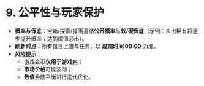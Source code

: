 # 9. 公平性与玩家保护

- **概率与保底**：宝箱/探索/掉落遵循**公开概率**与**软/硬保底**（示例：未出稀有将逐步提升概率；达到阈值必出）。  
- **刷新时点**：所有每日上限与任务，以 **越南时间 00:00** 为准。  
- **风险提示**：
  - 游戏金币**仅用于游戏内**；
  - **市场价格**可能波动；
  - **数值**会随平衡进行迭代优化。

